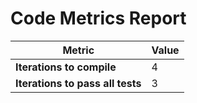 # Code Metrics Report

| Metric                          | Value     |
|---------------------------------|-----------|
| **Iterations to  compile**      | 4         |
| **Iterations to pass all tests**| 3         |


